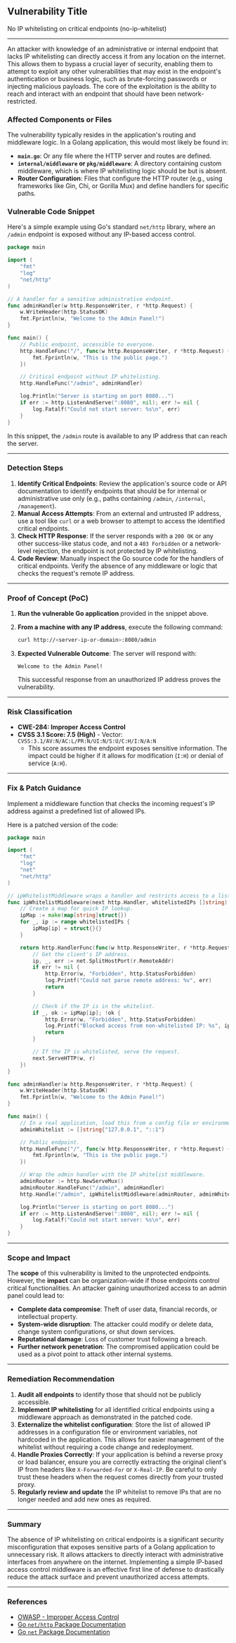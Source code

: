 ## Vulnerability Title

No IP whitelisting on critical endpoints (no-ip-whitelist)

----
An attacker with knowledge of an administrative or internal endpoint that lacks IP whitelisting can directly access it from any location on the internet. This allows them to bypass a crucial layer of security, enabling them to attempt to exploit any other vulnerabilities that may exist in the endpoint's authentication or business logic, such as brute-forcing passwords or injecting malicious payloads. The core of the exploitation is the ability to reach and interact with an endpoint that should have been network-restricted.


### Affected Components or Files

The vulnerability typically resides in the application's routing and middleware logic. In a Golang application, this would most likely be found in:

  * **`main.go`**: Or any file where the HTTP server and routes are defined.
  * **`internal/middleware` or `pkg/middleware`**: A directory containing custom middleware, which is where IP whitelisting logic should be but is absent.
  * **Router Configuration**: Files that configure the HTTP router (e.g., using frameworks like Gin, Chi, or Gorilla Mux) and define handlers for specific paths.


### Vulnerable Code Snippet

Here's a simple example using Go's standard `net/http` library, where an `/admin` endpoint is exposed without any IP-based access control.

```go
package main

import (
    "fmt"
    "log"
    "net/http"
)

// A handler for a sensitive administrative endpoint.
func adminHandler(w http.ResponseWriter, r *http.Request) {
    w.WriteHeader(http.StatusOK)
    fmt.Fprintln(w, "Welcome to the Admin Panel!")
}

func main() {
    // Public endpoint, accessible to everyone.
    http.HandleFunc("/", func(w http.ResponseWriter, r *http.Request) {
        fmt.Fprintln(w, "This is the public page.")
    })

    // Critical endpoint without IP whitelisting.
    http.HandleFunc("/admin", adminHandler)

    log.Println("Server is starting on port 8080...")
    if err := http.ListenAndServe(":8080", nil); err != nil {
        log.Fatalf("Could not start server: %s\n", err)
    }
}
```

In this snippet, the `/admin` route is available to any IP address that can reach the server.

-----

### Detection Steps

1.  **Identify Critical Endpoints**: Review the application's source code or API documentation to identify endpoints that should be for internal or administrative use only (e.g., paths containing `/admin`, `/internal`, `/management`).
2.  **Manual Access Attempts**: From an external and untrusted IP address, use a tool like `curl` or a web browser to attempt to access the identified critical endpoints.
3.  **Check HTTP Response**: If the server responds with a `200 OK` or any other success-like status code, and not a `403 Forbidden` or a network-level rejection, the endpoint is not protected by IP whitelisting.
4.  **Code Review**: Manually inspect the Go source code for the handlers of critical endpoints. Verify the absence of any middleware or logic that checks the request's remote IP address.

-----

### Proof of Concept (PoC)

1.  **Run the vulnerable Go application** provided in the snippet above.

2.  **From a machine with any IP address**, execute the following command:

    ```sh
    curl http://<server-ip-or-domain>:8080/admin
    ```

3.  **Expected Vulnerable Outcome**: The server will respond with:

    ```
    Welcome to the Admin Panel!
    ```

    This successful response from an unauthorized IP address proves the vulnerability.

-----

### Risk Classification

  * **CWE-284: Improper Access Control**
  * **CVSS 3.1 Score: 7.5 (High)** - Vector: `CVSS:3.1/AV:N/AC:L/PR:N/UI:N/S:U/C:H/I:N/A:N`
      * This score assumes the endpoint exposes sensitive information. The impact could be higher if it allows for modification (`I:H`) or denial of service (`A:H`).

-----

### Fix & Patch Guidance

Implement a middleware function that checks the incoming request's IP address against a predefined list of allowed IPs.

Here is a patched version of the code:

```go
package main

import (
    "fmt"
    "log"
    "net"
    "net/http"
)

// ipWhitelistMiddleware wraps a handler and restricts access to a list of IPs.
func ipWhitelistMiddleware(next http.Handler, whitelistedIPs []string) http.Handler {
    // Create a map for quick IP lookup.
    ipMap := make(map[string]struct{})
    for _, ip := range whitelistedIPs {
        ipMap[ip] = struct{}{}
    }

    return http.HandlerFunc(func(w http.ResponseWriter, r *http.Request) {
        // Get the client's IP address.
        ip, _, err := net.SplitHostPort(r.RemoteAddr)
        if err != nil {
            http.Error(w, "Forbidden", http.StatusForbidden)
            log.Printf("Could not parse remote address: %v", err)
            return
        }

        // Check if the IP is in the whitelist.
        if _, ok := ipMap[ip]; !ok {
            http.Error(w, "Forbidden", http.StatusForbidden)
            log.Printf("Blocked access from non-whitelisted IP: %s", ip)
            return
        }

        // If the IP is whitelisted, serve the request.
        next.ServeHTTP(w, r)
    })
}

func adminHandler(w http.ResponseWriter, r *http.Request) {
    w.WriteHeader(http.StatusOK)
    fmt.Fprintln(w, "Welcome to the Admin Panel!")
}

func main() {
    // In a real application, load this from a config file or environment variable.
    adminWhitelist := []string{"127.0.0.1", "::1"}

    // Public endpoint.
    http.HandleFunc("/", func(w http.ResponseWriter, r *http.Request) {
        fmt.Fprintln(w, "This is the public page.")
    })

    // Wrap the admin handler with the IP whitelist middleware.
    adminRouter := http.NewServeMux()
    adminRouter.HandleFunc("/admin", adminHandler)
    http.Handle("/admin", ipWhitelistMiddleware(adminRouter, adminWhitelist))

    log.Println("Server is starting on port 8080...")
    if err := http.ListenAndServe(":8080", nil); err != nil {
        log.Fatalf("Could not start server: %s\n", err)
    }
}
```

-----

### Scope and Impact

The **scope** of this vulnerability is limited to the unprotected endpoints. However, the **impact** can be organization-wide if those endpoints control critical functionalities. An attacker gaining unauthorized access to an admin panel could lead to:

  * **Complete data compromise**: Theft of user data, financial records, or intellectual property.
  * **System-wide disruption**: The attacker could modify or delete data, change system configurations, or shut down services.
  * **Reputational damage**: Loss of customer trust following a breach.
  * **Further network penetration**: The compromised application could be used as a pivot point to attack other internal systems.

-----

### Remediation Recommendation

1.  **Audit all endpoints** to identify those that should not be publicly accessible.
2.  **Implement IP whitelisting** for all identified critical endpoints using a middleware approach as demonstrated in the patched code.
3.  **Externalize the whitelist configuration**: Store the list of allowed IP addresses in a configuration file or environment variables, not hardcoded in the application. This allows for easier management of the whitelist without requiring a code change and redeployment.
4.  **Handle Proxies Correctly**: If your application is behind a reverse proxy or load balancer, ensure you are correctly extracting the original client's IP from headers like `X-Forwarded-For` or `X-Real-IP`. Be careful to only trust these headers when the request comes directly from your trusted proxy.
5.  **Regularly review and update** the IP whitelist to remove IPs that are no longer needed and add new ones as required.

-----

### Summary

The absence of IP whitelisting on critical endpoints is a significant security misconfiguration that exposes sensitive parts of a Golang application to unnecessary risk. It allows attackers to directly interact with administrative interfaces from anywhere on the internet. Implementing a simple IP-based access control middleware is an effective first line of defense to drastically reduce the attack surface and prevent unauthorized access attempts.

-----

### References

  * [OWASP - Improper Access Control](https://owasp.org/www-project-top-ten/2017/A5_2017-Broken_Access_Control)
  * [Go `net/http` Package Documentation](https://www.google.com/search?q=%5Bhttps://pkg.go.dev/net/http%5D\(https://pkg.go.dev/net/http\))
  * [Go `net` Package Documentation](https://www.google.com/search?q=%5Bhttps://pkg.go.dev/net%5D\(https://pkg.go.dev/net\))